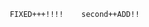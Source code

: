                                 FIXED+++!!!!    second++ADD!!               
              
              